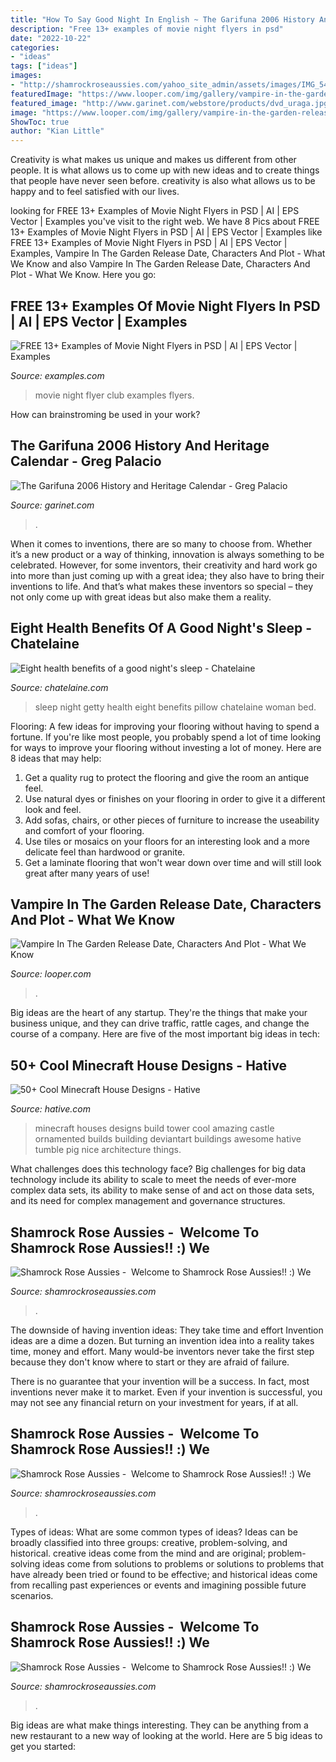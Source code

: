 ```yaml
---
title: "How To Say Good Night In English ~ The Garifuna 2006 History And Heritage Calendar"
description: "Free 13+ examples of movie night flyers in psd"
date: "2022-10-22"
categories:
- "ideas"
tags: ["ideas"]
images:
- "http://shamrockroseaussies.com/yahoo_site_admin/assets/images/IMG_5474.48155012_std.JPG"
featuredImage: "https://www.looper.com/img/gallery/vampire-in-the-garden-release-date-characters-and-plot-what-we-know-so-far/who-are-the-characters-in-vampire-in-the-garden-1629211816.jpg"
featured_image: "http://www.garinet.com/webstore/products/dvd_uraga.jpg"
image: "https://www.looper.com/img/gallery/vampire-in-the-garden-release-date-characters-and-plot-what-we-know-so-far/who-are-the-characters-in-vampire-in-the-garden-1629211816.jpg"
ShowToc: true
author: "Kian Little"
---
```



Creativity is what makes us unique and makes us different from other people. It is what allows us to come up with new ideas and to create things that people have never seen before. creativity is also what allows us to be happy and to feel satisfied with our lives.

	

		
looking for FREE 13+ Examples of Movie Night Flyers in PSD | AI | EPS Vector | Examples you've visit to the right web. We have 8 Pics about FREE 13+ Examples of Movie Night Flyers in PSD | AI | EPS Vector | Examples like FREE 13+ Examples of Movie Night Flyers in PSD | AI | EPS Vector | Examples, Vampire In The Garden Release Date, Characters And Plot - What We Know and also Vampire In The Garden Release Date, Characters And Plot - What We Know. Here you go:
		
    
## FREE 13+ Examples Of Movie Night Flyers In PSD | AI | EPS Vector | Examples

<img loading=lazy src="https://images.examples.com/wp-content/uploads/2017/12/Club-Movie-Night-Flyer.jpg" onerror="this.onerror=null;this.src='https://tse3.mm.bing.net/th?id=OIP.9PG0y9Qxs4gs_DIoK3rIMQHaKe&amp;pid=15.1';" alt="FREE 13+ Examples of Movie Night Flyers in PSD | AI | EPS Vector | Examples">

_Source: examples.com_

>movie night flyer club examples flyers. 

	

How can brainstroming be used in your work?
 

    
## The Garifuna 2006 History And Heritage Calendar - Greg Palacio

<img loading=lazy src="http://www.garinet.com/webstore/products/dvd_uraga.jpg" onerror="this.onerror=null;this.src='https://tse1.mm.bing.net/th?id=OIP.Xi6ENLCwuVoY635hmMe9UAAAAA&amp;pid=15.1';" alt="The Garifuna 2006 History and Heritage Calendar - Greg Palacio">

_Source: garinet.com_

>. 

	

When it comes to inventions, there are so many to choose from. Whether it’s a new product or a way of thinking, innovation is always something to be celebrated. However, for some inventors, their creativity and hard work go into more than just coming up with a great idea; they also have to bring their inventions to life. And that’s what makes these inventors so special – they not only come up with great ideas but also make them a reality.

    
## Eight Health Benefits Of A Good Night&#039;s Sleep - Chatelaine

<img loading=lazy src="http://www.chatelaine.com/wp-content/uploads/2012/01/516a0ce54a85a88ab1f0b15c6ea7.jpg" onerror="this.onerror=null;this.src='https://tse2.mm.bing.net/th?id=OIP.OPqEK8MeeqRU3zt3_VA8EAHaK-&amp;pid=15.1';" alt="Eight health benefits of a good night&#039;s sleep - Chatelaine">

_Source: chatelaine.com_

>sleep night getty health eight benefits pillow chatelaine woman bed. 

	

Flooring: A few ideas for improving your flooring without having to spend a fortune.
If you're like most people, you probably spend a lot of time looking for ways to improve your flooring without investing a lot of money. Here are 8 ideas that may help: 
1. Get a quality rug to protect the flooring and give the room an antique feel. 
2. Use natural dyes or finishes on your flooring in order to give it a different look and feel. 
3. Add sofas, chairs, or other pieces of furniture to increase the useability and comfort of your flooring. 
4. Use tiles or mosaics on your floors for an interesting look and a more delicate feel than hardwood or granite. 
5. Get a laminate flooring that won't wear down over time and will still look great after many years of use! 

    
## Vampire In The Garden Release Date, Characters And Plot - What We Know

<img loading=lazy src="https://www.looper.com/img/gallery/vampire-in-the-garden-release-date-characters-and-plot-what-we-know-so-far/who-are-the-characters-in-vampire-in-the-garden-1629211816.jpg" onerror="this.onerror=null;this.src='https://tse4.mm.bing.net/th?id=OIP.IZYSGeqP9LgQbfO1PNifjAHaEK&amp;pid=15.1';" alt="Vampire In The Garden Release Date, Characters And Plot - What We Know">

_Source: looper.com_

>. 

	

Big ideas are the heart of any startup. They're the things that make your business unique, and they can drive traffic, rattle cages, and change the course of a company. Here are five of the most important big ideas in tech: 

    
## 50+ Cool Minecraft House Designs - Hative

<img loading=lazy src="https://hative.com/wp-content/uploads/2014/02/minecraft-houses/ornamented-tower-design-50.jpg" onerror="this.onerror=null;this.src='https://tse3.mm.bing.net/th?id=OIP.jFE6Rn2X-AZM-wvAArdkOQHaJH&amp;pid=15.1';" alt="50+ Cool Minecraft House Designs - Hative">

_Source: hative.com_

>minecraft houses designs build tower cool amazing castle ornamented builds building deviantart buildings awesome hative tumble pig nice architecture things. 

	

What challenges does this technology face?
Big challenges for big data technology include its ability to scale to meet the needs of ever-more complex data sets, its ability to make sense of and act on those data sets, and its need for complex management and governance structures.

    
## Shamrock Rose Aussies - ﻿﻿﻿ Welcome To Shamrock Rose Aussies!! :) We

<img loading=lazy src="http://shamrockroseaussies.com/yahoo_site_admin/assets/images/IMG_5474.48155012_std.JPG" onerror="this.onerror=null;this.src='https://tse4.mm.bing.net/th?id=OIP.Lc8Fgf7oVPHp70BYLfXnXwHaFQ&amp;pid=15.1';" alt="Shamrock Rose Aussies - ﻿﻿﻿ Welcome to Shamrock Rose Aussies!! :) We">

_Source: shamrockroseaussies.com_

>. 

	

The downside of having invention ideas: They take time and effort
Invention ideas are a dime a dozen. But turning an invention idea into a reality takes time, money and effort.
Many would-be inventors never take the first step because they don't know where to start or they are afraid of failure.

There is no guarantee that your invention will be a success. In fact, most inventions never make it to market. Even if your invention is successful, you may not see any financial return on your investment for years, if at all.

    
## Shamrock Rose Aussies - ﻿﻿﻿ Welcome To Shamrock Rose Aussies!! :) We

<img loading=lazy src="http://shamrockroseaussies.com/yahoo_site_admin/assets/images/DSC_0183.176180638_std.JPG" onerror="this.onerror=null;this.src='https://tse4.mm.bing.net/th?id=OIP.ByLF2LGKO9PnI_Hj89j2ZQHaEQ&amp;pid=15.1';" alt="Shamrock Rose Aussies - ﻿﻿﻿ Welcome to Shamrock Rose Aussies!! :) We">

_Source: shamrockroseaussies.com_

>. 

	

Types of ideas: What are some common types of ideas?
Ideas can be broadly classified into three groups: creative, problem-solving, and historical. creative ideas come from the mind and are original; problem-solving ideas come from solutions to problems or solutions to problems that have already been tried or found to be effective; and historical ideas come from recalling past experiences or events and imagining possible future scenarios.

    
## Shamrock Rose Aussies - ﻿﻿﻿ Welcome To Shamrock Rose Aussies!! :) We

<img loading=lazy src="http://shamrockroseaussies.com/yahoo_site_admin/assets/images/DSC_0153.225222052_std.JPG" onerror="this.onerror=null;this.src='https://tse1.mm.bing.net/th?id=OIP.NoSHKgIeThwDfUlHghJQYgHaE-&amp;pid=15.1';" alt="Shamrock Rose Aussies - ﻿﻿﻿ Welcome to Shamrock Rose Aussies!! :) We">

_Source: shamrockroseaussies.com_

>. 

	

Big ideas are what make things interesting. They can be anything from a new restaurant to a new way of looking at the world. Here are 5 big ideas to get you started: 


